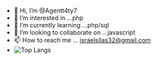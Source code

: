 - 👋 Hi, I’m @Agentt4ty7
- 👀 I’m interested in ...php
- 🌱 I’m currently learning ...php/sql
- 💞️ I’m looking to collaborate on ...javascript
- 📫 How to reach me ... israelsilas32@gmail.com
- ![Top Langs](https://github-readme-stats.vercel.app/api/top-langs/?username=Agentt4ty7&langs_count=8)

<!---
Agentt4ty7/Agentt4ty7 is a ✨ special ✨ repository because its `README.md` (this file) appears on your GitHub profile.
You can click the Preview link to take a look at your changes.
--->
